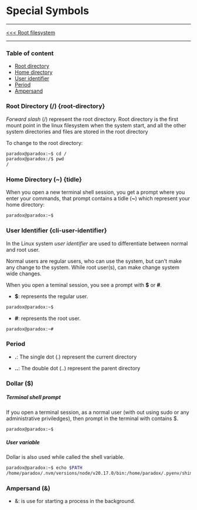 # Special Symbols

---------

[<<< Root filesystem](root-filesystem.md)

---------


### Table of content

- [Root directory](#root-directory--root-directory)
- [Home directory](#home-directory--tidle)
- [User identifier](#user-identifier-cli-user-identifier)
- [Period](#period)
- [Ampersand](#ampersand-)

### Root Directory (/) {root-directory}

*Forward slash* (/) represent the root directory. Root directory is the first mount point in the linux filesystem when the system start, and all the other system directories and files are stored in the root directory

To change to the root directory:

```bash
paradox@paradox:~$ cd /
paradox@paradox:/$ pwd
/
```

### Home Directory (~) {tidle}

When you open a new terminal shell session, you get a prompt where you enter your commands, that prompt contains a tidle (**~**) which represent your home directory:

```sh
paradox@paradox:~$ 
```


### User Identifier {cli-user-identifier}

In the Linux system *user identifier* are used to differentiate between normal and root user. 

Normal users are regular users, who can use the system, but can't make any change to the system. While root user(s), can make change system wide changes.


When you open a teminal session, you see a prompt with **$** or **#**.

- **$**: represents the regular user.

```bash
paradox@paradox:~$ 
```

- **#**: represents the root user.


```bash
paradox@paradox:~# 
```

### Period

- **.**: The single dot (.) represent the current directory

- **..**: The double dot (..) represent the parent directory

### Dollar ($)

##### Terminal shell prompt

If you open a terminal session, as a normal user (with out using sudo or any administrative priviledges), then prompt in the terminal with contains $.

```bash
paradox@paradox:~$ 
```

##### User variable

Dollar is also used while called the shell variable.

```bash
paradox@paradox:~$ echo $PATH
/home/paradox/.nvm/versions/node/v20.17.0/bin:/home/paradox/.pyenv/shims:/home/paradox/.pyenv/bin:/home/paradox/.local/bin:/usr/local/sbin:/usr/local/bin:/usr/sbin:/usr/bin:/sbin:/bin:/usr/games:/usr/local/games:/snap/bin:/snap/bin

```


### Ampersand (&)

- &: is use for starting a process in the background.